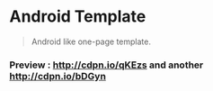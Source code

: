 # Android Template

> Android like one-page template.  

### Preview : http://cdpn.io/qKEzs and another http://cdpn.io/bDGyn
